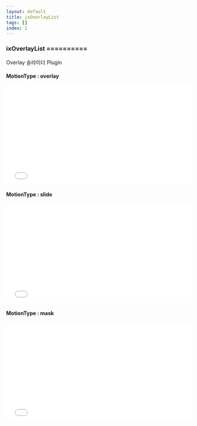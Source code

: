 ```yaml
---
layout: default
title: ixOverlayList
tags: []
index: 1
---
```


### ixOverlayList ==========

Overlay 슬라이더 Plugin

#### MotionType : overlay
<iframe allowfullscreen="true" allowtransparency="true" frameborder="no" height="266" scrolling="no" src="//codepen.io/blaxk/embed/jqqGJp/?height=266&amp;theme-id=22040&amp;default-tab=result" style="width: 100%;"></iframe>

#### MotionType : slide
<iframe allowfullscreen="true" allowtransparency="true" frameborder="no" height="266" scrolling="no" src="//codepen.io/blaxk/embed/QpzQGw/?height=266&amp;theme-id=22040&amp;default-tab=result" style="width: 100%;"></iframe>

#### MotionType : mask
<iframe allowfullscreen="true" allowtransparency="true" frameborder="no" height="266" scrolling="no" src="//codepen.io/blaxk/embed/oZJpro/?height=266&amp;theme-id=22040&amp;default-tab=result" style="width: 100%;"></iframe>
